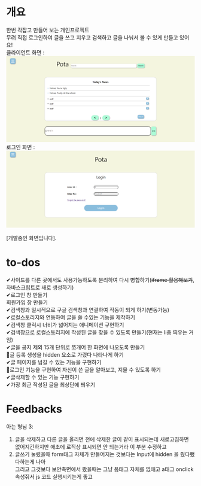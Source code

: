 # 개요

한번 각잡고 만들어 보는 개인프로젝트<br>
무려 직접 로그인하여 글을 쓰고 지우고 검색하고 글을 나눠서 볼 수 있게 만들고 있어요!<br>
클라이언트 화면 :
![클라이언트](./imgs/img1.png)
로그인 화면 :
![로그인 화면](./imgs/img2.png)

[개발중인 화면입니다].

# to-dos

✔사이드를 다른 곳에서도 사용가능하도록 분리하여 다시 병합하기(~~iframe 활용해보기~~, 자바스크립트로 새로 생성하기)<br>
✔로그인 창 만들기<br>
회원가입 창 만들기<br>
✔검색창과 일시적으로 구글 검색창과 연결하여 작동이 되게 하기(변동가능)<br>
✔로컬스토리지와 연동하여 글을 쓸 수있는 기능을 제작하기<br>
✔검색창 클릭시 너비가 넓어지는 애니메이션 구현하기<br>
✔검색창으로 로컬스토리지에 작성된 글을 찾을 수 있도록 만들기(현재는 li중 띄우는 거임)<br>
✔글을 공지 제외 15개 단위로 쪼개어 한 화면에 나오도록 만들기<br>
🔨글 등록 생성을 hidden 요소로 가렸다 나타나게 하기<br>
✔글 페이지를 넘길 수 있는 기능을 구현하기<br>
🔨로그인 기능을 구현하여 자신이 쓴 글을 알아보고, 지울 수 있도록 하기<br>
✔글삭제할 수 있는 기능 구현하기<br>
✔가장 최근 작성된 글을 최상단에 띄우기<br>

# Feedbacks

아는 형님 3:

1. 글을 삭제하고 다른 글을 올리면 전에 삭제한 글이 같이 표시되는데 새로고침하면 없어지긴하지만 애초에 로직상 표시되면 안 되는거라 이 부분 수정하고<br>
2. 글쓰기 눌렀을때 form태그 자체가 만들어지는 것보다는 Input에 hidden 을 줬다뺐다하는게 나아 <br>
   그리고 그것보다 보안측면에서 봤을때는 그냥 폼태그 자체를 없애고 a태그 onclick 속성줘서 js 코드 실행시키는게 좋고
